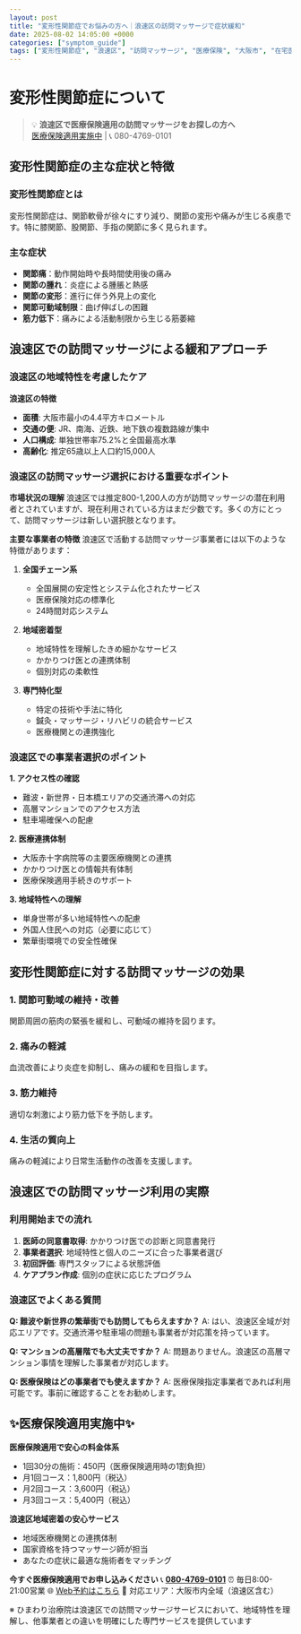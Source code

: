 ```yaml
---
layout: post
title: "変形性関節症でお悩みの方へ｜浪速区の訪問マッサージで症状緩和"
date: 2025-08-02 14:05:00 +0000
categories: ["symptom_guide"]
tags: ["変形性関節症", "浪速区", "訪問マッサージ", "医療保険", "大阪市", "在宅医療"]
---
```


# 変形性関節症について

> 💡 **浪速区で医療保険適用の訪問マッサージをお探しの方へ**  
> [医療保険適用実施中](https://peraichi.com/landing_pages/view/himawari-massage/) | 📞 080-4769-0101

## 変形性関節症の主な症状と特徴

### 変形性関節症とは
変形性関節症は、関節軟骨が徐々にすり減り、関節の変形や痛みが生じる疾患です。特に膝関節、股関節、手指の関節に多く見られます。

### 主な症状
- **関節痛**：動作開始時や長時間使用後の痛み
- **関節の腫れ**：炎症による腫脹と熱感
- **関節の変形**：進行に伴う外見上の変化
- **関節可動域制限**：曲げ伸ばしの困難
- **筋力低下**：痛みによる活動制限から生じる筋萎縮

## 浪速区での訪問マッサージによる緩和アプローチ

### 浪速区の地域特性を考慮したケア

**浪速区の特徴**
- **面積**: 大阪市最小の4.4平方キロメートル
- **交通の便**: JR、南海、近鉄、地下鉄の複数路線が集中
- **人口構成**: 単独世帯率75.2%と全国最高水準
- **高齢化**: 推定65歳以上人口約15,000人

### 浪速区の訪問マッサージ選択における重要なポイント

**市場状況の理解**
浪速区では推定800-1,200人の方が訪問マッサージの潜在利用者とされていますが、現在利用されている方はまだ少数です。多くの方にとって、訪問マッサージは新しい選択肢となります。

**主要な事業者の特徴**
浪速区で活動する訪問マッサージ事業者には以下のような特徴があります：

1. **全国チェーン系**
   - 全国展開の安定性とシステム化されたサービス
   - 医療保険対応の標準化
   - 24時間対応システム

2. **地域密着型**
   - 地域特性を理解したきめ細かなサービス
   - かかりつけ医との連携体制
   - 個別対応の柔軟性

3. **専門特化型**
   - 特定の技術や手法に特化
   - 鍼灸・マッサージ・リハビリの統合サービス
   - 医療機関との連携強化

### 浪速区での事業者選択のポイント

**1. アクセス性の確認**
- 難波・新世界・日本橋エリアの交通渋滞への対応
- 高層マンションでのアクセス方法
- 駐車場確保への配慮

**2. 医療連携体制**
- 大阪赤十字病院等の主要医療機関との連携
- かかりつけ医との情報共有体制
- 医療保険適用手続きのサポート

**3. 地域特性への理解**
- 単身世帯が多い地域特性への配慮
- 外国人住民への対応（必要に応じて）
- 繁華街環境での安全性確保

## 変形性関節症に対する訪問マッサージの効果

### 1. 関節可動域の維持・改善
関節周囲の筋肉の緊張を緩和し、可動域の維持を図ります。

### 2. 痛みの軽減
血流改善により炎症を抑制し、痛みの緩和を目指します。

### 3. 筋力維持
適切な刺激により筋力低下を予防します。

### 4. 生活の質向上
痛みの軽減により日常生活動作の改善を支援します。

## 浪速区での訪問マッサージ利用の実際

### 利用開始までの流れ
1. **医師の同意書取得**: かかりつけ医での診断と同意書発行
2. **事業者選択**: 地域特性と個人のニーズに合った事業者選び
3. **初回評価**: 専門スタッフによる状態評価
4. **ケアプラン作成**: 個別の症状に応じたプログラム

### 浪速区でよくある質問

**Q: 難波や新世界の繁華街でも訪問してもらえますか？**
A: はい、浪速区全域が対応エリアです。交通渋滞や駐車場の問題も事業者が対応策を持っています。

**Q: マンションの高層階でも大丈夫ですか？**
A: 問題ありません。浪速区の高層マンション事情を理解した事業者が対応します。

**Q: 医療保険はどの事業者でも使えますか？**
A: 医療保険指定事業者であれば利用可能です。事前に確認することをお勧めします。

## ✨医療保険適用実施中✨

**医療保険適用で安心の料金体系**
- 1回30分の施術：450円（医療保険適用時の1割負担）
- 月1回コース：1,800円（税込）
- 月2回コース：3,600円（税込）
- 月3回コース：5,400円（税込）

**浪速区地域密着の安心サービス**
- 地域医療機関との連携体制
- 国家資格を持つマッサージ師が担当
- あなたの症状に最適な施術者をマッチング

**今すぐ医療保険適用でお申し込みください**
📞 **[080-4769-0101](tel:080-4769-0101)**
⏰ 毎日8:00-21:00営業
🌐 [Web予約はこちら](https://peraichi.com/landing_pages/view/himawari-massage/)
📍 対応エリア：大阪市内全域（浪速区含む）

※ ひまわり治療院は浪速区での訪問マッサージサービスにおいて、地域特性を理解し、他事業者との違いを明確にした専門サービスを提供しています